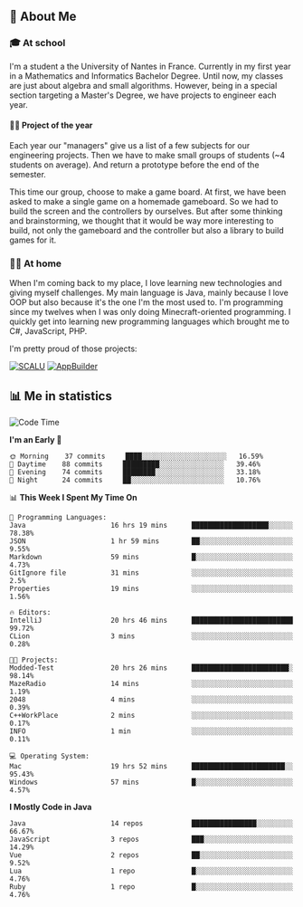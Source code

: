 ## 👀 About Me

### 🎓 At school

I'm a student a the University of Nantes in France. Currently in my first year in a Mathematics and Informatics Bachelor Degree. Until now, my classes are just about algebra and small algorithms. However, being in a special section targeting a Master's Degree, we have projects to engineer each year. 

#### 🔧🔬 Project of the year

Each year our "managers" give us a list of a few subjects for our engineering projects. Then we have to make small groups of students (~4 students on average). And return a prototype before the end of the semester.

This time our group, choose to make a game board. At first, we have been asked to make a single game on a homemade gameboard. So we had to build the screen and the controllers by ourselves. 
But after some thinking and brainstorming, we thought that it would be way more interesting to build, not only the gameboard and the controller but also a library to build games for it.

### 👨‍💻 At home

When I'm coming back to my place, I love learning new technologies and giving myself challenges. My main language is Java, mainly because I love OOP but also because it's the one I'm the most used to. I'm programming since my twelves when I was only doing Minecraft-oriented programming.  I quickly get into learning new programming languages which brought me to C#, JavaScript, PHP. 

I'm pretty proud of those projects:

[![SCALU](https://github-readme-stats.vercel.app/api/pin?username=renardfute&repo=SCALU)](https://github.com/renardfute/scalu)
[![AppBuilder](https://github-readme-stats.vercel.app/api/pin?username=pulsedev2&repo=AppBuilder)](https://github.com/pulsedev2/AppBuilder)

## 📊 Me in statistics
<!--START_SECTION:waka-->
![Code Time](http://img.shields.io/badge/Code%20Time-66%20hrs%2015%20mins-blue)

**I'm an Early 🐤** 

```text
🌞 Morning    37 commits     ████░░░░░░░░░░░░░░░░░░░░░   16.59% 
🌆 Daytime    88 commits     █████████░░░░░░░░░░░░░░░░   39.46% 
🌃 Evening    74 commits     ████████░░░░░░░░░░░░░░░░░   33.18% 
🌙 Night      24 commits     ██░░░░░░░░░░░░░░░░░░░░░░░   10.76%

```


📊 **This Week I Spent My Time On** 

```text
💬 Programming Languages: 
Java                     16 hrs 19 mins      ███████████████████░░░░░░   78.38% 
JSON                     1 hr 59 mins        ██░░░░░░░░░░░░░░░░░░░░░░░   9.55% 
Markdown                 59 mins             █░░░░░░░░░░░░░░░░░░░░░░░░   4.73% 
GitIgnore file           31 mins             ░░░░░░░░░░░░░░░░░░░░░░░░░   2.5% 
Properties               19 mins             ░░░░░░░░░░░░░░░░░░░░░░░░░   1.56%

🔥 Editors: 
IntelliJ                 20 hrs 46 mins      █████████████████████████   99.72% 
CLion                    3 mins              ░░░░░░░░░░░░░░░░░░░░░░░░░   0.28%

🐱‍💻 Projects: 
Modded-Test              20 hrs 26 mins      ████████████████████████░   98.14% 
MazeRadio                14 mins             ░░░░░░░░░░░░░░░░░░░░░░░░░   1.19% 
2048                     4 mins              ░░░░░░░░░░░░░░░░░░░░░░░░░   0.39% 
C++WorkPlace             2 mins              ░░░░░░░░░░░░░░░░░░░░░░░░░   0.17% 
INFO                     1 min               ░░░░░░░░░░░░░░░░░░░░░░░░░   0.11%

💻 Operating System: 
Mac                      19 hrs 52 mins      ███████████████████████░░   95.43% 
Windows                  57 mins             █░░░░░░░░░░░░░░░░░░░░░░░░   4.57%

```

**I Mostly Code in Java** 

```text
Java                     14 repos            ████████████████░░░░░░░░░   66.67% 
JavaScript               3 repos             ███░░░░░░░░░░░░░░░░░░░░░░   14.29% 
Vue                      2 repos             ██░░░░░░░░░░░░░░░░░░░░░░░   9.52% 
Lua                      1 repo              █░░░░░░░░░░░░░░░░░░░░░░░░   4.76% 
Ruby                     1 repo              █░░░░░░░░░░░░░░░░░░░░░░░░   4.76%

```



<!--END_SECTION:waka-->
